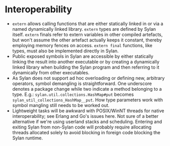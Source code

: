 # Interoperability

* `extern` allows calling functions that are either statically linked in or via
  a named dynamically linked library. `extern` types are defined by Sylan
  itself. `extern` finals refer to extern variables in other compiled artefacts,
  but won't assume the other artefact actually keeps it constant, thereby
  employing memory fences on access. `extern final` functions, like types, must
  also be implemented directly in Sylan.
* Public exposed symbols in Sylan are accessible by either statically linking
  the result into another executable or by creating a dynamically linked library
  when building the Sylan program and then referring to it dynamically from
  other executables.
* As Sylan does not support ad hoc overloading or defining new, arbitrary
  operators, symbol demangling is straightforward. One underscore denotes a
  package change while two indicate a method belonging to a type. E.g.:
  `sylan.util.collections.HashMap#put` becomes
  `sylan_util_collections_HashMap__put`. How type parameters work with symbol
  mangling still needs to be worked out.
* Lightweight tasks will be awkward with POSIX/WinNT threads for native
  interoperability; see Erlang and Go's issues here. Not sure of a better
  alternative if we're using userland stacks and scheduling. Entering and
  exiting Sylan from non-Sylan code will probably require allocating threads
  allocated solely to avoid blocking in foreign code blocking the Sylan runtime.